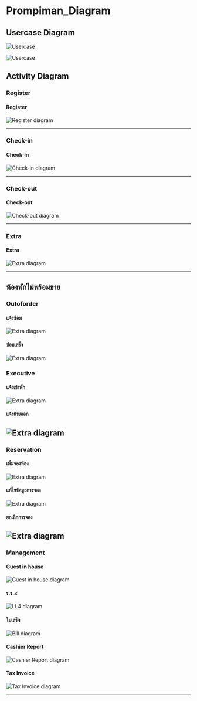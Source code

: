 # Prompiman_Diagram

## Usercase Diagram

![Usercase](out/activity-diagram/room/use/use.png)

![Usercase](out/activity-diagram/room/xxx/xxx.png)
## Activity Diagram

### Register

#### Register
![Register diagram](out/activity-diagram/Register/Register/Register.png)

---
### Check-in

#### Check-in 
![Check-in diagram](out/activity-diagram/Check-in/Check-in/Check-in.png)

<!-- #### Bill 
![Bill diagram](out/activity-diagram/Check-in/Bill/Bill.png)

#### Return_Room 
![Return_Room diagram](out/activity-diagram/Check-in/Return_Room/Return_Room.png) -->
---

### Check-out

#### Check-out 
![Check-out diagram](out/activity-diagram/Check-out/checkout/checkout.png)

---

### Extra

#### Extra 
![Extra diagram](out/activity-diagram/Extra/Extra/Extra.png)

---

## ห้องพักไม่พร้อมขาย

### Outoforder 

#### แจ้งซ่อม
![Extra diagram](out/activity-diagram/room/outofder/แจ้งซ่อม.png)

#### ซ่อมเสร็จ
![Extra diagram](out/activity-diagram/room/ooo/ซ่อมห้องเสร็จ.png)

### Executive 
#### แจ้งเข้าพัก
![Extra diagram](out/activity-diagram/room/executive/ห้องพักผู้บริหาร.png)

#### แจ้งย้ายออก
![Extra diagram](out/activity-diagram/room/deleteexecutive/แจ้งออกห้องพักผู้บริหาร.png)
---

### Reservation

#### เพิ่มจองห้อง 
![Extra diagram](out/activity-diagram/reservation/addreservation/จองห้องพักล่วงหน้า.png)

#### แก้ไขข้อมูลการจอง 
![Extra diagram](out/activity-diagram/reservation/editreservation/แก้ไขการจองห้อง.png)

#### ยกเลิกการจอง 
![Extra diagram](out/activity-diagram/reservation/cancelreservation/ยกเลิกการจองห้อง.png)
---

### Management

#### Guest in house 
![Guest in house diagram](out/activity-diagram/Management/Guest_in_House/Guest_in_House.png)

#### ร.ร.๔ 
![LL4 diagram](out/activity-diagram/Management/LL4/ร.ร.๔.png)

#### ใบเสร็จ 
![Bill diagram](out/activity-diagram/Management/Bill/ใบเสร็จ.png)

#### Cashier Report 
![Cashier Report diagram](out/activity-diagram/Management/Cashier_report/Cashier_report.png)

#### Tax Invoice
![Tax Invoice diagram](out/activity-diagram/Management/TaxInvoice/ใบกำกับภาษี.png)

---

